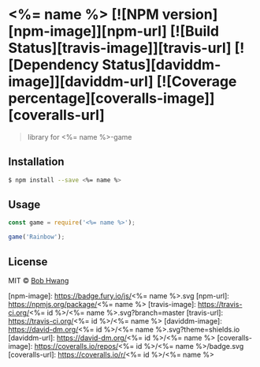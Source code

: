 # <%= name %> [![NPM version][npm-image]][npm-url] [![Build Status][travis-image]][travis-url] [![Dependency Status][daviddm-image]][daviddm-url] [![Coverage percentage][coveralls-image]][coveralls-url]
> library for <%= name %>-game

## Installation

```sh
$ npm install --save <%= name %>
```

## Usage

```js
const game = require('<%= name %>');

game('Rainbow');
```
## License

MIT © [Bob Hwang](https://agvim.wordpress.com)


[npm-image]: https://badge.fury.io/js/<%= name %>.svg
[npm-url]: https://npmjs.org/package/<%= name %>
[travis-image]: https://travis-ci.org/<%= id %>/<%= name %>.svg?branch=master
[travis-url]: https://travis-ci.org/<%= id %>/<%= name %>
[daviddm-image]: https://david-dm.org/<%= id %>/<%= name %>.svg?theme=shields.io
[daviddm-url]: https://david-dm.org/<%= id %>/<%= name %>
[coveralls-image]: https://coveralls.io/repos/<%= id %>/<%= name %>/badge.svg
[coveralls-url]: https://coveralls.io/r/<%= id %>/<%= name %>
